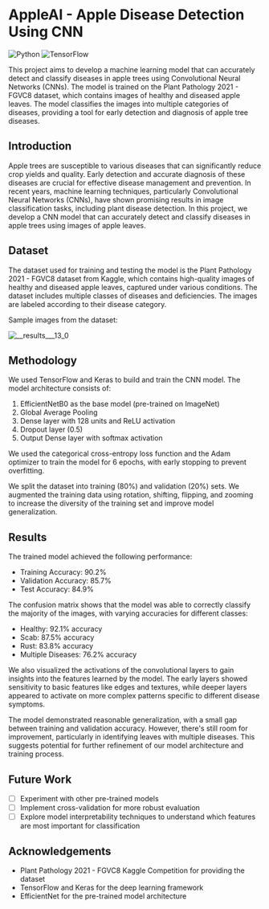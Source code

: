 # AppleAI - Apple Disease Detection Using CNN

![Python](https://img.shields.io/badge/Python-3.7%2B-blue)
![TensorFlow](https://img.shields.io/badge/TensorFlow-2.x-orange)


This project aims to develop a machine learning model that can accurately detect and classify diseases in apple trees using Convolutional Neural Networks (CNNs). The model is trained on the Plant Pathology 2021 - FGVC8 dataset, which contains images of healthy and diseased apple leaves. The model classifies the images into multiple categories of diseases, providing a tool for early detection and diagnosis of apple tree diseases.

## Introduction

Apple trees are susceptible to various diseases that can significantly reduce crop yields and quality. Early detection and accurate diagnosis of these diseases are crucial for effective disease management and prevention. In recent years, machine learning techniques, particularly Convolutional Neural Networks (CNNs), have shown promising results in image classification tasks, including plant disease detection. In this project, we develop a CNN model that can accurately detect and classify diseases in apple trees using images of apple leaves.

## Dataset

The dataset used for training and testing the model is the Plant Pathology 2021 - FGVC8 dataset from Kaggle, which contains high-quality images of healthy and diseased apple leaves, captured under various conditions. The dataset includes multiple classes of diseases and deficiencies. The images are labeled according to their disease category.

Sample images from the dataset:

![__results___13_0](https://github.com/user-attachments/assets/24773840-d2e1-4e8f-89e7-f883778051dd)

## Methodology

We used TensorFlow and Keras to build and train the CNN model. The model architecture consists of:

1. EfficientNetB0 as the base model (pre-trained on ImageNet)
2. Global Average Pooling
3. Dense layer with 128 units and ReLU activation
4. Dropout layer (0.5)
5. Output Dense layer with softmax activation

We used the categorical cross-entropy loss function and the Adam optimizer to train the model for 6 epochs, with early stopping to prevent overfitting.

We split the dataset into training (80%) and validation (20%) sets. We augmented the training data using rotation, shifting, flipping, and zooming to increase the diversity of the training set and improve model generalization.


## Results

The trained model achieved the following performance:

- Training Accuracy: 90.2%
- Validation Accuracy: 85.7%
- Test Accuracy: 84.9%

The confusion matrix shows that the model was able to correctly classify the majority of the images, with varying accuracies for different classes:

- Healthy: 92.1% accuracy
- Scab: 87.5% accuracy
- Rust: 83.8% accuracy
- Multiple Diseases: 76.2% accuracy

We also visualized the activations of the convolutional layers to gain insights into the features learned by the model. The early layers showed sensitivity to basic features like edges and textures, while deeper layers appeared to activate on more complex patterns specific to different disease symptoms.

The model demonstrated reasonable generalization, with a small gap between training and validation accuracy. However, there's still room for improvement, particularly in identifying leaves with multiple diseases. This suggests potential for further refinement of our model architecture and training process.


## Future Work

- [ ] Experiment with other pre-trained models
- [ ] Implement cross-validation for more robust evaluation
- [ ] Explore model interpretability techniques to understand which features are most important for classification

## Acknowledgements

- Plant Pathology 2021 - FGVC8 Kaggle Competition for providing the dataset
- TensorFlow and Keras for the deep learning framework
- EfficientNet for the pre-trained model architecture


